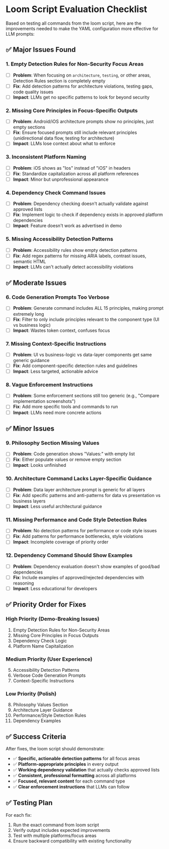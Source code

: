 # Loom Script Evaluation Checklist

Based on testing all commands from the loom script, here are the improvements needed to make the YAML configuration more effective for LLM prompts:

## ✅ Major Issues Found

### 1. **Empty Detection Rules for Non-Security Focus Areas**
- [ ] **Problem**: When focusing on `architecture`, `testing`, or other areas, Detection Rules section is completely empty
- [ ] **Fix**: Add detection patterns for architecture violations, testing gaps, code quality issues
- [ ] **Impact**: LLMs get no specific patterns to look for beyond security

### 2. **Missing Core Principles in Focus-Specific Outputs**
- [ ] **Problem**: Android/iOS architecture prompts show no principles, just empty sections
- [ ] **Fix**: Ensure focused prompts still include relevant principles (unidirectional data flow, testing for architecture)
- [ ] **Impact**: LLMs lose context about what to enforce

### 3. **Inconsistent Platform Naming**
- [ ] **Problem**: iOS shows as "Ios" instead of "iOS" in headers
- [ ] **Fix**: Standardize capitalization across all platform references
- [ ] **Impact**: Minor but unprofessional appearance

### 4. **Dependency Check Command Issues**
- [ ] **Problem**: Dependency checking doesn't actually validate against approved lists
- [ ] **Fix**: Implement logic to check if dependency exists in approved platform dependencies
- [ ] **Impact**: Feature doesn't work as advertised in demo

### 5. **Missing Accessibility Detection Patterns**
- [ ] **Problem**: Accessibility rules show empty detection patterns
- [ ] **Fix**: Add regex patterns for missing ARIA labels, contrast issues, semantic HTML
- [ ] **Impact**: LLMs can't actually detect accessibility violations

## ✅ Moderate Issues

### 6. **Code Generation Prompts Too Verbose**
- [ ] **Problem**: Generate command includes ALL 15 principles, making prompt extremely long
- [ ] **Fix**: Filter to only include principles relevant to the component type (UI vs business logic)
- [ ] **Impact**: Wastes token context, confuses focus

### 7. **Missing Context-Specific Instructions**
- [ ] **Problem**: UI vs business-logic vs data-layer components get same generic guidance
- [ ] **Fix**: Add component-specific detection rules and guidelines
- [ ] **Impact**: Less targeted, actionable advice

### 8. **Vague Enforcement Instructions**
- [ ] **Problem**: Some enforcement sections still too generic (e.g., "Compare implementation screenshots")
- [ ] **Fix**: Add more specific tools and commands to run
- [ ] **Impact**: LLMs need more concrete actions

## ✅ Minor Issues

### 9. **Philosophy Section Missing Values**
- [ ] **Problem**: Code generation shows "Values:" with empty list
- [ ] **Fix**: Either populate values or remove empty section
- [ ] **Impact**: Looks unfinished

### 10. **Architecture Command Lacks Layer-Specific Guidance**
- [ ] **Problem**: Data layer architecture prompt is generic for all layers
- [ ] **Fix**: Add specific patterns and anti-patterns for data vs presentation vs business layers
- [ ] **Impact**: Less useful architectural guidance

### 11. **Missing Performance and Code Style Detection Rules**
- [ ] **Problem**: No detection patterns for performance or code style issues
- [ ] **Fix**: Add patterns for performance bottlenecks, style violations
- [ ] **Impact**: Incomplete coverage of priority order

### 12. **Dependency Command Should Show Examples**
- [ ] **Problem**: Dependency evaluation doesn't show examples of good/bad dependencies
- [ ] **Fix**: Include examples of approved/rejected dependencies with reasoning
- [ ] **Impact**: Less educational for developers

## ✅ Priority Order for Fixes

### High Priority (Demo-Breaking Issues)
1. Empty Detection Rules for Non-Security Areas
2. Missing Core Principles in Focus Outputs
3. Dependency Check Logic
4. Platform Name Capitalization

### Medium Priority (User Experience)
5. Accessibility Detection Patterns
6. Verbose Code Generation Prompts
7. Context-Specific Instructions

### Low Priority (Polish)
8. Philosophy Values Section
9. Architecture Layer Guidance
10. Performance/Style Detection Rules
11. Dependency Examples

## ✅ Success Criteria

After fixes, the loom script should demonstrate:
- ✅ **Specific, actionable detection patterns** for all focus areas
- ✅ **Platform-appropriate principles** in every output
- ✅ **Working dependency validation** that actually checks approved lists
- ✅ **Consistent, professional formatting** across all platforms
- ✅ **Focused, relevant content** for each command type
- ✅ **Clear enforcement instructions** that LLMs can follow

## ✅ Testing Plan

For each fix:
1. Run the exact command from loom script
2. Verify output includes expected improvements
3. Test with multiple platforms/focus areas
4. Ensure backward compatibility with existing functionality